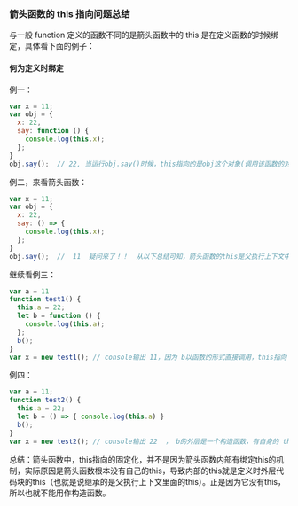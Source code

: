 ### 箭头函数的 this 指向问题总结
与一般 function 定义的函数不同的是箭头函数中的 this 是在定义函数的时候绑定，具体看下面的例子：

#### 何为定义时绑定
例一：
```js
var x = 11;
var obj = {
  x: 22,
  say: function () {
    console.log(this.x);
  };
}
obj.say();  // 22, 当运行obj.say()时候，this指向的是obj这个对象(调用该函数的对象)
```
例二，来看箭头函数：
```js
var x = 11;
var obj = {
  x: 22,
  say: () => {
    console.log(this.x);
  };
}
obj.say();  //  11  疑问来了！！  从以下总结可知，箭头函数的this是父执行上下文中继承而来，但对象字面量创建的obj是没有自身的this的，因此this按作用域会继承自再外层，也就是window中的this，因此结果是11
```
继续看例三：
```js
var a = 11
function test1() {
  this.a = 22;
  let b = function () {
    console.log(this.a);
  };
  b();
}
var x = new test1(); // console输出 11，因为 b以函数的形式直接调用，this指向 window
```
例四：
```js
var a = 11;
function test2() {
  this.a = 22;
  let b = () => { console.log(this.a) }
  b();
}
var x = new test2(); // console输出 22  ， b的外层是一个构造函数，有自身的 this 
```
总结：箭头函数中，this指向的固定化，并不是因为箭头函数内部有绑定this的机制，实际原因是箭头函数根本没有自己的this，导致内部的this就是定义时外层代码块的this（也就是说继承的是父执行上下文里面的this）。正是因为它没有this，所以也就不能用作构造函数。
